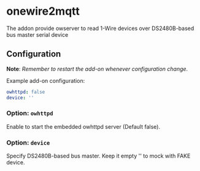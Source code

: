 # onewire2mqtt

The addon provide owserver to read 1-Wire devices over DS2480B-based bus master serial device

## Configuration

**Note**: _Remember to restart the add-on whenever configuration change._

Example add-on configuration:

```yaml
owhttpd: false
device: ''
```

### Option: `owhttpd`

Enable to start the embedded owhttpd server (Default false).

### Option: `device`

Specify DS2480B-based bus master. Keep it empty '' to mock with FAKE device.